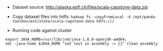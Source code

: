 * Dataset source: http://alaska.epfl.ch/files/scala-capstone-data.zip

* Copy dataset files into hdfs:
`hadoop fs -copyFromLocal -d /opt/panda-toolbox/ext/state/scala-capstone-data hdfs:///`

* Running code against cluster
```
export JAVA_HOME=/usr/lib/jvm/java-1.8.0-openjdk-amd64; 
sbt -java-home $JAVA_HOME "set test in assembly := {}" clean assembly
```